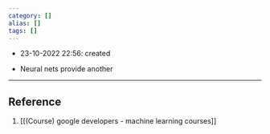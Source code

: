 ```yaml
---
category: []
alias: []
tags: []
---
```


- 23-10-2022 22:56: created

- Neural nets provide another

---
## Reference

1. [[(Course) google developers - machine learning courses]]